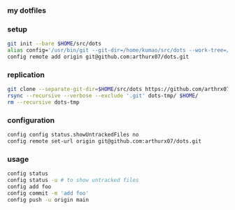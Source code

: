 ### my dotfiles

### setup
```sh
git init --bare $HOME/src/dots
alias config='/usr/bin/git --git-dir=/home/kumao/src/dots --work-tree=/home/kumao'
config remote add origin git@github.com:arthurx07/dots.git
```

### replication
```sh
git clone --separate-git-dir=$HOME/src/dots https://github.com/arthrx07/dots.git dots-tmp
rsync --recursive --verbose --exclude '.git' dots-tmp/ $HOME/
rm --recursive dots-tmp
```

### configuration
```sh
config config status.showUntrackedFiles no
config remote set-url origin git@github.com:arthurx07/dots.git
```

### usage
```sh
config status
config status -u # to show untracked files
config add foo
config commit -m 'add foo'
config push -u origin main
```
